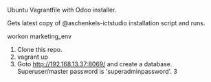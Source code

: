 Ubuntu Vagrantfile with Odoo installer.

Gets latest copy of @aschenkels-ictstudio installation script and runs.

workon marketing_env

1. Clone this repo.
2. vagrant up
3. Goto http://192.168.13.37:8069/ and create a database. Superuser/master password is 'superadminpassword'.
3
